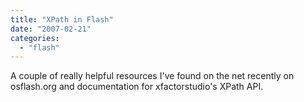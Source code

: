 ```yaml
---
title: "XPath in Flash"
date: "2007-02-21"
categories: 
  - "flash"
---
```


A couple of really helpful resources I've found on the net recently on osflash.org and documentation for xfactorstudio's XPath API.
